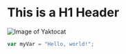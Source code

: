 # This is a H1 Header
![Image of Yaktocat](https://octodex.github.com/images/yaktocat.png)


``` javascript
var myVar = "Hello, world!";
```
